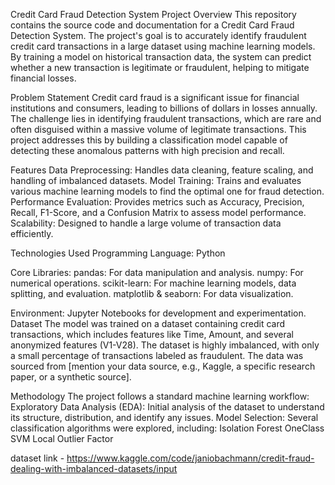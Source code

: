Credit Card Fraud Detection System
Project Overview
This repository contains the source code and documentation for a Credit Card Fraud Detection System. The project's goal is to accurately identify fraudulent credit card transactions in a large dataset using machine learning models. By training a model on historical transaction data, the system can predict whether a new transaction is legitimate or fraudulent, helping to mitigate financial losses.

Problem Statement
Credit card fraud is a significant issue for financial institutions and consumers, leading to billions of dollars in losses annually. The challenge lies in identifying fraudulent transactions, which are rare and often disguised within a massive volume of legitimate transactions. This project addresses this by building a classification model capable of detecting these anomalous patterns with high precision and recall.

Features
Data Preprocessing: Handles data cleaning, feature scaling, and handling of imbalanced datasets.
Model Training: Trains and evaluates various machine learning models to find the optimal one for fraud detection.
Performance Evaluation: Provides metrics such as Accuracy, Precision, Recall, F1-Score, and a Confusion Matrix to assess model performance.
Scalability: Designed to handle a large volume of transaction data efficiently.

Technologies Used
Programming Language: Python

Core Libraries:
pandas: For data manipulation and analysis.
numpy: For numerical operations.
scikit-learn: For machine learning models, data splitting, and evaluation.
matplotlib & seaborn: For data visualization.

Environment: Jupyter Notebooks for development and experimentation.
Dataset
The model was trained on a dataset containing credit card transactions, which includes features like Time, Amount, and several anonymized features (V1-V28). The dataset is highly imbalanced, with only a small percentage of transactions labeled as fraudulent. The data was sourced from [mention your data source, e.g., Kaggle, a specific research paper, or a synthetic source].

Methodology
The project follows a standard machine learning workflow:
Exploratory Data Analysis (EDA): Initial analysis of the dataset to understand its structure, distribution, and identify any issues.
Model Selection: Several classification algorithms were explored, including:
Isolation Forest
OneClass SVM
Local Outlier Factor

dataset link - https://www.kaggle.com/code/janiobachmann/credit-fraud-dealing-with-imbalanced-datasets/input
